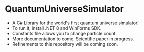 # QuantumUniverseSimulator

- A C# Library for the world's first quantum universe simulator!
- To run it, install .NET 8 and WinForms SDK.
- Constants file allows you to change particle count.
- More documentation to come. Scientific paper in progress.
- Refinements to this repository will be coming soon.
